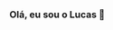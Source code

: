 ### Olá, eu sou o Lucas 👋

<!--
**LucasIrineu/LucasIrineu** is a ✨ _special_ ✨ repository because its `README.md` (this file) appears on your GitHub profile.

- 🔭 Meus projetos estão disponíveis nos meus repositórios, dê uma olhada! 
- 🌱 Atualmente estudando Python
- 📫 Pode me contatar por email: lucasirineu119@gmail.com

Linguagens:

<img src="{ 	https://img.shields.io/badge/JavaScript-323330?style=for-the-badge&logo=javascript&logoColor=F7DF1E }" />

<img src="{ 	https://img.shields.io/badge/TypeScript-007ACC?style=for-the-badge&logo=typescript&logoColor=white }" />

<img src="{BadgeURLHere}" />
<img src="{BadgeURLHere}" />
<img src="{BadgeURLHere}" />
<img src="{BadgeURLHere}" />
<img src="{BadgeURLHere}" />
<img src="{BadgeURLHere}" />
